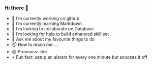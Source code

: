 ### Hi there 👋
- 🔭 I’m currently working on github
- 🌱 I’m currently learning Markdown
- 👯 I’m looking to collaborate on Database
- 🤔 I’m looking for help to build enhanced skill set
- 💬 Ask me about my favourite thngs to do
- 📫 How to reach me: ...
- 😄 Pronouns: she
- ⚡ Fun fact: setup an alaram for every one minute but snoozes it off
